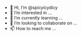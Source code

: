 - 👋 Hi, I’m @spicyicydicy
- 👀 I’m interested in ...
- 🌱 I’m currently learning ...
- 💞️ I’m looking to collaborate on ...
- 📫 How to reach me ...

<!---
spicyicydicy/spicyicydicy is a ✨ special ✨ repository because its `README.md` (this file) appears on your GitHub profile.
You can click the Preview link to take a look at your changes.
--->
